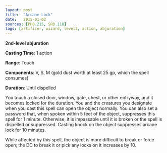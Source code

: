```yaml
---
layout: post
title:  "Arcane Lock"
date:   2015-01-02
sources: [PHB.215, SRD.118]
tags: [artificer, wizard, level2, action, abjuration]
---
```


**2nd-level abjuration**

**Casting Time**: 1 action

**Range**: Touch

**Components**: V, S, M (gold dust worth at least 25 gp, which the spell consumes)

**Duration**: Until dispelled

You touch a closed door, window, gate, chest, or other entryway, and it becomes locked for the duration. You and the creatures you designate when you cast this spell can open the object normally. You can also set a password that, when spoken within 5 feet of the object, suppresses this spell for 1 minute. Otherwise, it is impassable until it is broken or the spell is dispelled or suppressed. Casting knock on the object suppresses arcane lock for 10 minutes.

While affected by this spell, the object is more difficult to break or force open; the DC to break it or pick any locks on it increases by 10.
